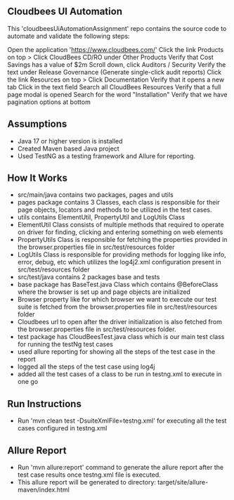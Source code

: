 
##  Cloudbees UI Automation

This 'cloudbeesUiAutomationAssignment' repo contains the source code to automate and validate the following steps:

Open the application 'https://www.cloudbees.com/'
Click the link Products on top > Click CloudBees CD/RO under Other Products
Verify that Cost Savings has a value of $2m
Scroll down, click Auditors / Security
Verify the text under Release Governance (Generate single-click audit reports)
Click the link Resources on top > Click Documentation
Verify that it opens a new tab
Click in the text field Search all CloudBees Resources
Verify that a full page modal is opened
Search for the word "Installation"
Verify that we have pagination options at bottom


## Assumptions

- Java 17 or higher version is installed
- Created Maven based Java project
- Used TestNG as a testing framework and Allure for reporting.

## How It Works

- src/main/java contains two packages, pages and utils
- pages package contains 3 Classes, each class is responsible for their page objects, locators and methods to be utilized in the test cases.
- utils contains ElementUtil, PropertyUtil and LogUtils Class 
- ElementUtil Class consists of multiple methods that required to operate on driver for finding, clicking and entering something on web elements
- PropertyUtils Class is responsible for fetching the properties provided in the browser.properties file in src/test/resources folder
- LogUtils Class is responsible for providing methods for logging  like info, error, debug, etc which utilizes the log4j2.xml configuration present in src/test/resources folder
- src/test/java contains 2 packages base and tests
- base package has BaseTest.java Class which contains @BeforeClass where the browser is set up and page objects are initialized
- Browser property like for which browser we want to execute our test suite is fetched from the browser.properties file in src/test/resources folder
- Cloudbees url to open after the driver initialization is also fetched from the browser.properties file in src/test/resources folder.
- test package has CloudBeesTest.java class which is our main test class for running the testNg test cases
- used allure reporting for showing all the steps of the test case in the report
- logged all the steps of the test case using log4j
- added all the test cases of a class to be run in testng.xml to execute in one go

## Run Instructions

- Run 'mvn clean test -DsuiteXmlFile=testng.xml' for executing all the test cases configured in testng.xml

## Allure Report

- Run 'mvn allure:report' command to generate the allure report after the test case results once testng.xml file is executed.
- This allure report will be generated tо directory: target/site/allure-maven/index.html
